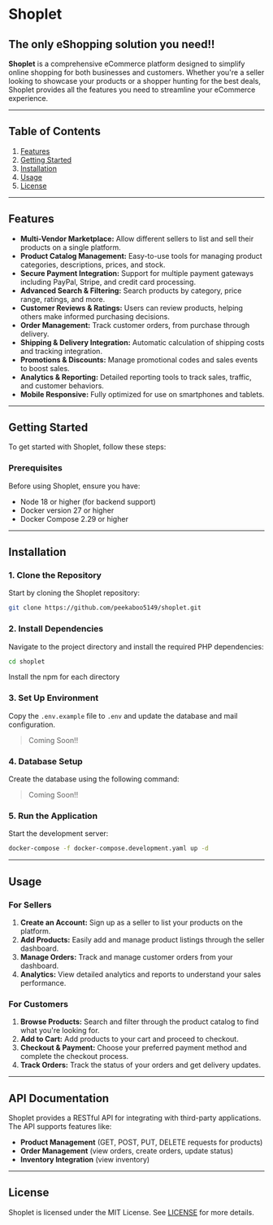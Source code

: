 # Shoplet

## The only eShopping solution you need!!

**Shoplet** is a comprehensive eCommerce platform designed to simplify online shopping for both businesses and customers. Whether you're a seller looking to showcase your products or a shopper hunting for the best deals, Shoplet provides all the features you need to streamline your eCommerce experience.

---

## Table of Contents

1. [Features](#features)
2. [Getting Started](#getting-started)
3. [Installation](#installation)
4. [Usage](#usage)
5. [License](#license)

---

## Features

- **Multi-Vendor Marketplace:** Allow different sellers to list and sell their products on a single platform.
- **Product Catalog Management:** Easy-to-use tools for managing product categories, descriptions, prices, and stock.
- **Secure Payment Integration:** Support for multiple payment gateways including PayPal, Stripe, and credit card processing.
- **Advanced Search & Filtering:** Search products by category, price range, ratings, and more.
- **Customer Reviews & Ratings:** Users can review products, helping others make informed purchasing decisions.
- **Order Management:** Track customer orders, from purchase through delivery.
- **Shipping & Delivery Integration:** Automatic calculation of shipping costs and tracking integration.
- **Promotions & Discounts:** Manage promotional codes and sales events to boost sales.
- **Analytics & Reporting:** Detailed reporting tools to track sales, traffic, and customer behaviors.
- **Mobile Responsive:** Fully optimized for use on smartphones and tablets.

---

## Getting Started

To get started with Shoplet, follow these steps:

### Prerequisites

Before using Shoplet, ensure you have:

- Node 18 or higher (for backend support)
- Docker version 27 or higher
- Docker Compose 2.29 or higher

---

## Installation

### 1. Clone the Repository

Start by cloning the Shoplet repository:

```bash
git clone https://github.com/peekaboo5149/shoplet.git
```

### 2. Install Dependencies

Navigate to the project directory and install the required PHP dependencies:

```bash
cd shoplet
```

Install the npm for each directory

### 3. Set Up Environment

Copy the `.env.example` file to `.env` and update the database and mail configuration.

> Coming Soon!!

### 4. Database Setup

Create the database using the following command:

> Coming Soon!!

### 5. Run the Application

Start the development server:

```bash
docker-compose -f docker-compose.development.yaml up -d
```

---

## Usage

### For Sellers

1. **Create an Account:** Sign up as a seller to list your products on the platform.
2. **Add Products:** Easily add and manage product listings through the seller dashboard.
3. **Manage Orders:** Track and manage customer orders from your dashboard.
4. **Analytics:** View detailed analytics and reports to understand your sales performance.

### For Customers

1. **Browse Products:** Search and filter through the product catalog to find what you're looking for.
2. **Add to Cart:** Add products to your cart and proceed to checkout.
3. **Checkout & Payment:** Choose your preferred payment method and complete the checkout process.
4. **Track Orders:** Track the status of your orders and get delivery updates.

---

## API Documentation

Shoplet provides a RESTful API for integrating with third-party applications. The API supports features like:

- **Product Management** (GET, POST, PUT, DELETE requests for products)
- **Order Management** (view orders, create orders, update status)
- **Inventory Integration** (view inventory)

---

## License

Shoplet is licensed under the MIT License. See [LICENSE](LICENSE) for more details.

